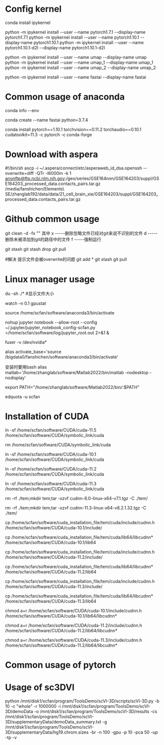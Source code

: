 # Config kernel

conda install ipykernel

python -m ipykernel install --user --name pytorch1.7.1 --display-name pytorch1.7.1
python -m ipykernel install --user --name pytorch1.10.1 --display-name pytorch1.10.1
python -m ipykernel install --user --name pytorch1.10.1-d2l --display-name pytorch1.10.1-d2l

python -m ipykernel install --user --name umap --display-name umap
python -m ipykernel install --user --name umap_1 --display-name umap_1
python -m ipykernel install --user --name umap_2 --display-name umap_2

python -m ipykernel install --user --name fastai --display-name fastai

# Common usage of anaconda

conda info --env



conda create --name fastai python=3.7.4

conda install pytorch==1.10.1 torchvision==0.11.2 torchaudio==0.10.1 cudatoolkit=11.3 -c pytorch -c conda-forge

# Download with aspera

#!/bin/sh
ascp -i ~/.aspera/connect/etc/asperaweb_id_dsa.openssh --overwrite=diff -QTr -l6000m -k 1 anonftp@ftp.ncbi.nlm.nih.gov:/geo/series/GSE164nnn/GSE164203/suppl/GSE164203_processed_data.contacts_pairs.tar.gz /media/fanshichen/Elements\ SE/zhanglab192/data/data/21_cell_brain_xie/GSE164203/suppl/GSE164203_processed_data.contacts_pairs.tar.gz



# Github common usage

git clean  -d  -fx ""
其中 
x  -----删除忽略文件已经对git来说不识别的文件
d  -----删除未被添加到git的路径中的文件
f  -----强制运行


git stash
git stash drop
git pull

#解决 提示文件会被overwrite的问题
git add * 
git stash
git pull



# Linux manager usage

du -sh ./*  #显示文件大小


watch -n 0.1 gpustat

source /home/scfan/software/anaconda3/bin/activate

nohup jupyter notebook --allow-root --config ~/.jupyter/jupyter_notebook_config-scfan.py >/home/scfan/software/log/jupyter_root.out 2>&1 &


fuser -v /dev/nvidia*


alias activate_base='source /bigdata0/fanshichen/software/anaconda3/bin/activate'

安装时要用bash
alias matlab='/home/zhanglab/software/Matlab2022/bin/matlab -nodesktop -nodisplay'

export PATH="/home/zhanglab/software/Matlab2022/bin/:$PATH"



edquota -u scfan



# Installation of CUDA

ln -sf /home/scfan/software/CUDA/cuda-11.5 /home/scfan/software/CUDA/symbolic_link/cuda



rm /home/scfan/software/CUDA/symbolic_link/cuda



ln -sf /home/scfan/software/CUDA/cuda-10.1 /home/scfan/software/CUDA/symbolic_link/cuda

ln -sf /home/scfan/software/CUDA/cuda-11.2 /home/scfan/software/CUDA/symbolic_link/cuda



ln -sf /home/scfan/software/CUDA/cuda-11.3 /home/scfan/software/CUDA/symbolic_link/cuda





rm -rf ./tem;mkdir tem;tar -xzvf cudnn-8.0-linux-x64-v7.1.tgz -C ./tem/

rm -rf ./tem;mkdir tem;tar -xzvf cudnn-11.3-linux-x64-v8.2.1.32.tgz -C ./tem/

cp /home/scfan/software/cuda_installation_file/tem/cuda/include/cudnn.h  /home/scfan/software/CUDA/cuda-10.1/include/

cp /home/scfan/software/cuda_installation_file/tem/cuda/lib64/libcudnn*  /home/scfan/software/CUDA/cuda-10.1/lib64



cp /home/scfan/software/cuda_installation_file/tem/cuda/include/cudnn.h  /home/scfan/software/CUDA/cuda-11.2/include/

cp /home/scfan/software/cuda_installation_file/tem/cuda/lib64/libcudnn*  /home/scfan/software/CUDA/cuda-11.2/lib64



cp /home/scfan/software/cuda_installation_file/tem/cuda/include/cudnn.h  /home/scfan/software/CUDA/cuda-11.3/include/

cp /home/scfan/software/cuda_installation_file/tem/cuda/lib64/libcudnn*  /home/scfan/software/CUDA/cuda-11.3/lib64



chmod a+r /home/scfan/software/CUDA/cuda-10.1/include/cudnn.h /home/scfan/software/CUDA/cuda-10.1/lib64/libcudnn*



chmod a+r /home/scfan/software/CUDA/cuda-11.2/include/cudnn.h /home/scfan/software/CUDA/cuda-11.2/lib64/libcudnn*

chmod a+r /home/scfan/software/CUDA/cuda-11.3/include/cudnn.h /home/scfan/software/CUDA/cuda-11.2/lib64/libcudnn*





# Common usage of pytorch





# Usage of sc3DVI

python /mnt/disk1/scfan/program/ToolsDemo/scVI-3D/scripts/scVI-3D.py -b 10 -c "whole" -r 1000000 -i /mnt/disk1/scfan/program/ToolsDemo/scVI-3D/demoData -o /mnt/disk1/scfan/program/ToolsDemo/scVI-3D/results -cs /mnt/disk1/scfan/program/ToolsDemo/scVI-3D/supplementaryData/demoData_summary.txt -g /mnt/disk1/scfan/program/ToolsDemo/scVI-3D/supplementaryData/hg19.chrom.sizes -br -n 100 -gpu -p 10 -pca 50 -up -tp -v






